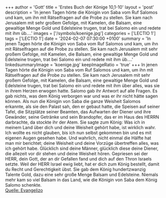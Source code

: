 +++
author = 'Gott'
title = 'Erstes Buch der Könige 10,1-10'
layout = 'post'
description = 'In jenen Tagen hörte die Königin von Saba vom Ruf Salomos und kam, um ihn mit Rätselfragen auf die Probe zu stellen. Sie kam nach Jerusalem mit sehr großem Gefolge, mit Kamelen, die Balsam, eine gewaltige Menge Gold und Edelsteine trugen, trat bei Salomo ein und redete mit ihm üb....'
images = ['/symbols/koenige.jpg']
categories = ['LECTIO 1']
tags = ['LECTIO 1']
date = '2024-02-07 07:30:00 +0100'
summary = 'In jenen Tagen hörte die Königin von Saba vom Ruf Salomos und kam, um ihn mit Rätselfragen auf die Probe zu stellen. Sie kam nach Jerusalem mit sehr großem Gefolge, mit Kamelen, die Balsam, eine gewaltige Menge Gold und Edelsteine trugen, trat bei Salomo ein und redete mit ihm üb....'
linkedsummaryImage = 'koenige.jpg'
keepImageRatio = 'true'
+++
In jenen Tagen hörte die Königin von Saba vom Ruf Salomos und kam, um ihn mit Rätselfragen auf die Probe zu stellen.
Sie kam nach Jerusalem mit sehr großem Gefolge, mit Kamelen, die Balsam, eine gewaltige Menge Gold und Edelsteine trugen, trat bei Salomo ein und redete mit ihm über alles, was sie in ihrem Herzen erwogen hatte.<!--more-->
Salomo gab ihr Antwort auf alle Fragen. Es gab nichts, was dem König verborgen war und was er ihr nicht hätte sagen können.
Als nun die Königin von Saba die ganze Weisheit Salomos erkannte, als sie den Palast sah, den er gebaut hatte,
die Speisen auf seiner Tafel, die Sitzplätze seiner Beamten, das Aufwarten der Diener und ihre Gewänder, seine Getränke und sein Brandopfer, das er im Haus des HERRN darbrachte, da stockte ihr der Atem.
Sie sagte zum König: Was ich in meinem Land über dich und deine Weisheit gehört habe, ist wirklich wahr.
Ich wollte es nicht glauben, bis ich nun selbst gekommen bin und es mit eigenen Augen gesehen habe. Und wahrlich, nicht einmal die Hälfte hat man mir berichtet; deine Weisheit und deine Vorzüge übertreffen alles, was ich gehört habe.
Glücklich sind deine Männer, glücklich diese deine Diener, die allezeit vor dir stehen und deine Weisheit hören.
Gepriesen sei der HERR, dein Gott, der an dir Gefallen fand und dich auf den Thron Israels setzte. Weil der HERR Israel ewig liebt, hat er dich zum König bestellt, damit du Recht und Gerechtigkeit übst.
Sie gab dem König hundertzwanzig Talente Gold, dazu eine sehr große Menge Balsam und Edelsteine. Niemals mehr kam so viel Balsam in das Land, wie die Königin von Saba dem König Salomo schenkte.<br> [Quelle: Evangelizo](https://evangeliumtagfuertag.org/DE/gospel)